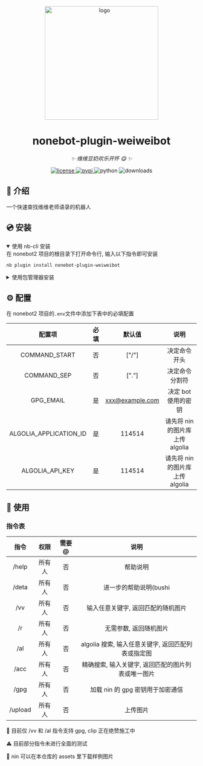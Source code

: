 <!-- markdownlint-disable MD033 MD036 MD041 MD045 -->
<div align="center">
  <a href="https://v2.nonebot.dev/store">
    <img src="./NoneBotPlugin.svg" width="300" alt="logo">
  </a>

</div>

<div align="center">

# nonebot-plugin-weiweibot

_✨ 维维豆奶欢乐开怀 😋 ✨_

<a href="./LICENSE">
    <img src="https://img.shields.io/github/license/SwedishDoveCooker/nonebot-plugin-weiweibot.svg" alt="license">
</a>
<a href="https://pypi.python.org/pypi/nonebot-plugin-weiweibot">
    <img src="https://img.shields.io/pypi/v/nonebot-plugin-weiweibot.svg" alt="pypi">
</a>
<img src="https://img.shields.io/badge/python-3.9+-blue.svg" alt="python">
<img src="https://img.shields.io/pypi/dm/nonebot-plugin-weiweibot?logo=nonebot-plugin-weiweibot&label=Downloads" alt="downloads">

</div>

## 📖 介绍

一个快速查找维维老师语录的机器人

## 💿 安装

<details open>
<summary>使用 nb-cli 安装</summary>
在 nonebot2 项目的根目录下打开命令行, 输入以下指令即可安装

    nb plugin install nonebot-plugin-weiweibot

</details>

<details>
<summary>使用包管理器安装</summary>
在 nonebot2 项目的插件目录下, 打开命令行, 根据你使用的包管理器, 输入相应的安装命令

<details>
<summary>pip</summary>

    pip install nonebot-plugin-weiweibot

</details>
<details>
<summary>pdm</summary>

    pdm add nonebot-plugin-weiweibot

</details>
<details>
<summary>poetry</summary>

    poetry add nonebot-plugin-weiweibot

</details>
<details>
<summary>conda</summary>

    conda install nonebot-plugin-weiweibot

</details>

打开 nonebot2 项目根目录下的 `pyproject.toml` 文件, 在 `[tool.nonebot]` 部分追加写入

    plugins = ["nonebot_plugin_weiweibot"]

</details>

## ⚙️ 配置

在 nonebot2 项目的`.env`文件中添加下表中的必填配置

|         配置项         | 必填 |     默认值      |              说明               |
| :--------------------: | :--: | :-------------: | :-----------------------------: |
|     COMMAND_START      |  否  |      ["/"]      |          决定命令开头           |
|      COMMAND_SEP       |  否  |      ["."]      |         决定命令分割符          |
|       GPG_EMAIL        |  是  | xxx@example.com |       决定 bot 使用的密钥       |
| ALGOLIA_APPLICATION_ID |  是  |     114514      | 请先将 nin 的图片库上传 algolia |
|    ALGOLIA_API_KEY     |  是  |     114514      | 请先将 nin 的图片库上传 algolia |

## 🎉 使用

### 指令表

|  指令   |  权限  | 需要@ |                        说明                        |
| :-----: | :----: | :---: | :------------------------------------------------: |
|  /help  | 所有人 |  否   |                      帮助说明                      |
|  /deta  | 所有人 |  否   |               进一步的帮助说明(bushi               |
|   /vv   | 所有人 |  否   |         输入任意关键字, 返回匹配的随机图片         |
|   /r    | 所有人 |  否   |               无需参数, 返回随机图片               |
|   /al   | 所有人 |  否   | algolia 搜索, 输入任意关键字, 返回匹配列表或指定图 |
|  /acc   | 所有人 |  否   | 精确搜索, 输入关键字, 返回匹配的图片列表或唯一图片 |
|  /gpg   | 所有人 |  否   |          加载 nin 的 gpg 密钥用于加密通信          |
| /upload | 所有人 |  否   |                      上传图片                      |

<p> 🥹 目前仅 /vv 和 /al 指令支持 gpg, clip 正在绝赞施工中 </p>

<p> ⚠️ 目前部分指令未进行全面的测试 </p>

🥰 nin 可以在本仓库的 assets 里下载样例图片
